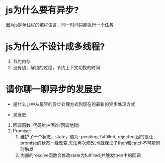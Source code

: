 # js为什么要有异步?
因为js是单线程的编程语言，同一时间只能执行一个任务

# js为什么不设计成多线程?
1. 节约内存
2. 没有锁，解锁的过程，节约上下文切换的时间

# 请你聊一聊异步的发展史
- 是什么
 js中从最早的异步处理方式到现在的最新的异步处理方式
 
- 发展史
1. 回调函数: 代码维护困难(回调地狱)
2. Promise: 
   1. 维护了一个状态，state，值为: pending, fulfilled, rejected,目的是让promise的状态一经改变,无法再次修改,也就保证了then和catch不可能同时触发
   2. 内部的resolve函数会修改state为fulfilled,并触发then中的回调